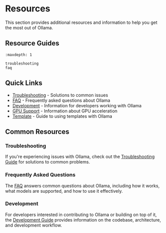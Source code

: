 # Resources

This section provides additional resources and information to help you get the most out of Ollama.

## Resource Guides

```{toctree}
:maxdepth: 1

troubleshooting
faq
```

## Quick Links

- [Troubleshooting](troubleshooting.md) - Solutions to common issues
- [FAQ](faq.md) - Frequently asked questions about Ollama
- [Development](../devs/development.md) - Information for developers working with Ollama
- [GPU Support](../installation/gpu.md) - Information about GPU acceleration
- [Template](../devs/template.md) - Guide to using templates with Ollama

## Common Resources

### Troubleshooting

If you're experiencing issues with Ollama, check out the [Troubleshooting Guide](troubleshooting.md) for solutions to common problems.

### Frequently Asked Questions

The [FAQ](faq.md) answers common questions about Ollama, including how it works, what models are supported, and how to use it effectively.

### Development

For developers interested in contributing to Ollama or building on top of it, the [Development Guide](../devs/development.md) provides information on the codebase, architecture, and development workflow.

